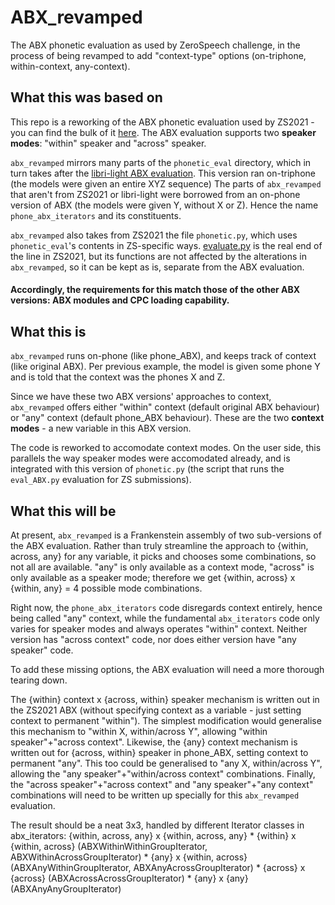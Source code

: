 # ABX_revamped

The ABX phonetic evaluation as used by ZeroSpeech challenge, in the process of being revamped to add "context-type" options (on-triphone, within-context, any-context).

## What this was based on

This repo is a reworking of the ABX phonetic evaluation used by ZS2021 - you can find the bulk of it [here](https://github.com/zerospeech/zerospeech2021/tree/65ba7cbb642a1d56282e7d1b86a728e09a9d6dc5/zerospeech2021). 
The ABX evaluation supports two **speaker modes**: "within" speaker and "across" speaker.

`abx_revamped` mirrors many parts of the `phonetic_eval` directory, which in turn takes after the [libri-light ABX evaluation](https://github.com/facebookresearch/libri-light/tree/main/eval). This version ran on-triphone (the models were given an entire XYZ sequence)
The parts of `abx_revamped` that aren't from ZS2021 or libri-light were borrowed from an on-phone version of ABX (the models were given Y, without X or Z). Hence the name `phone_abx_iterators` and its constituents. 

`abx_revamped` also takes from ZS2021 the file `phonetic.py`, which uses `phonetic_eval`'s contents in ZS-specific ways. [evaluate.py](https://github.com/zerospeech/zerospeech2021/blob/65ba7cbb642a1d56282e7d1b86a728e09a9d6dc5/zerospeech2021/cli/evaluate.py) is the real end of the line in ZS2021, but its functions are not affected by the alterations in `abx_revamped`, so it can be kept as is, separate from the ABX evaluation.

#### Accordingly, the requirements for this match those of the other ABX versions: ABX modules and CPC loading capability. 

## What this is

`abx_revamped` runs on-phone (like phone_ABX), and keeps track of context (like original ABX). Per previous example, the model is given some phone Y and is told that the context was the phones X and Z.

Since we have these two ABX versions' approaches to context, `abx_revamped` offers either "within" context (default original ABX behaviour) or "any" context (default phone_ABX behaviour). These are the two **context modes** - a new variable in this ABX version. 

The code is reworked to accomodate context modes. On the user side, this parallels the way speaker modes were accomodated already, and is integrated with this version of `phonetic.py` (the script that runs the `eval_ABX.py` evaluation for ZS submissions).

## What this will be

At present, `abx_revamped` is a Frankenstein assembly of two sub-versions of the ABX evaluation. Rather than truly streamline the approach to {within, across, any} for any variable, it picks and chooses some combinations, so not all are available. "any" is only available as a context mode, "across" is only available as a speaker mode; therefore we get {within, across} x {within, any} = 4 possible mode combinations.

Right now, the `phone_abx_iterators` code disregards context entirely, hence being called "any" context, while the fundamental `abx_iterators` code only varies for speaker modes and always operates "within" context. 
Neither version has "across context" code, nor does either version have "any speaker" code.

To add these missing options, the ABX evaluation will need a more thorough tearing down.

The {within} context x {across, within} speaker mechanism is written out in the ZS2021 ABX (without specifying context as a variable - just setting context to permanent "within"). The simplest modification would generalise this mechanism to "within X, within/across Y", allowing "within speaker"+"across context".
Likewise, the {any} context mechanism is written out for {across, within} speaker in phone_ABX, setting context to permanent "any". This too could be generalised to "any X, within/across Y", allowing the "any speaker"+"within/across context" combinations.
Finally, the "across speaker"+"across context" and "any speaker"+"any context" combinations will need to be written up specially for this `abx_revamped` evaluation.

The result should be a neat 3x3, handled by different Iterator classes in abx_iterators:
     {within, across, any} x {within, across, any}
     * {within} x {within, across} (ABXWithinWithinGroupIterator, ABXWithinAcrossGroupIterator)
     * {any} x {within, across} (ABXAnyWithinGroupIterator, ABXAnyAcrossGroupIterator)
     * {across} x {across} (ABXAcrossAcrossGroupIterator)
     * {any} x {any} (ABXAnyAnyGroupIterator)

